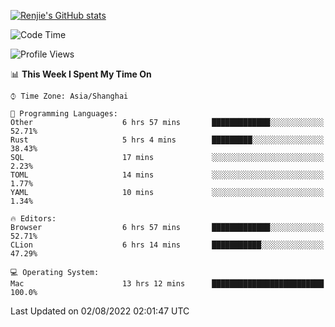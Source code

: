 [![Renjie's GitHub stats](https://github-readme-stats.vercel.app/api?username=liurenjie1024&show_icons=true&theme=chartreuse-dark)](https://github.com/anuraghazra/github-readme-stats)

<!--START_SECTION:waka-->
![Code Time](http://img.shields.io/badge/Code%20Time-96%20hrs%206%20mins-blue)

![Profile Views](http://img.shields.io/badge/Profile%20Views-20-blue)

📊 **This Week I Spent My Time On** 

```text
⌚︎ Time Zone: Asia/Shanghai

💬 Programming Languages: 
Other                    6 hrs 57 mins       █████████████░░░░░░░░░░░░   52.71% 
Rust                     5 hrs 4 mins        █████████░░░░░░░░░░░░░░░░   38.43% 
SQL                      17 mins             ░░░░░░░░░░░░░░░░░░░░░░░░░   2.23% 
TOML                     14 mins             ░░░░░░░░░░░░░░░░░░░░░░░░░   1.77% 
YAML                     10 mins             ░░░░░░░░░░░░░░░░░░░░░░░░░   1.34%

🔥 Editors: 
Browser                  6 hrs 57 mins       █████████████░░░░░░░░░░░░   52.71% 
CLion                    6 hrs 14 mins       ███████████░░░░░░░░░░░░░░   47.29%

💻 Operating System: 
Mac                      13 hrs 12 mins      █████████████████████████   100.0%

```


 Last Updated on 02/08/2022 02:01:47 UTC
<!--END_SECTION:waka-->

